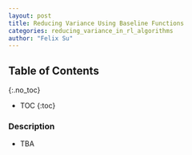 ```yaml
---
layout: post
title: Reducing Variance Using Baseline Functions
categories: reducing_variance_in_rl_algorithms
author: "Felix Su"
---
```


## Table of Contents
{:.no_toc}
* TOC
{:toc}

### Description

- TBA